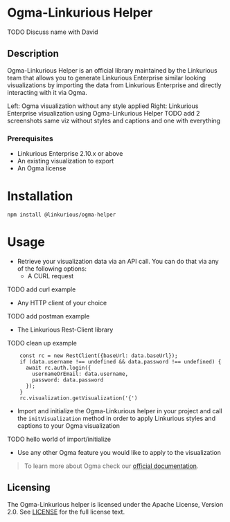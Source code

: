 # Ogma-Linkurious Helper 
TODO Discuss name with David

## Description
Ogma-Linkurious Helper is an official library maintained by the Linkurious team that allows you to generate Linkurious Enterprise similar looking visualizations by importing the data from Linkurious Enterprise and directly interacting with it via Ogma. 

Left: Ogma visualization without any style applied
Right: Linkurious Enterprise visualization using Ogma-Linkurious Helper
TODO add 2 screenshots same viz without styles and captions and one with everything

### Prerequisites
- Linkurious Enterprise 2.10.x or above
- An existing visualization to export 
- An Ogma license

# Installation

````npm install @linkurious/ogma-helper````

# Usage

- Retrieve your visualization data via an API call. You can do that via any of the following options:
  - A CURL request

TODO add curl example

  - Any HTTP client of your choice

TODO add postman example
        
  - The Linkurious Rest-Client library

TODO clean up example
```
    const rc = new RestClient({baseUrl: data.baseUrl});
    if (data.username !== undefined && data.password !== undefined) {
      await rc.auth.login({
        usernameOrEmail: data.username,
        password: data.password
      });
    }
    rc.visualization.getVisualization('{')
```
<!--
# TODO uncomment when plugins are officially documented
> If you are writing a Linkurious plugin, the Linkurious Rest-Client library will be already initialized.
-->

 - Import and initialize the Ogma-Linkurious helper in your project and call the `initVisualization` method in order to apply Linkurious styles and captions to your Ogma visualization 
   
TODO hello world of import/initialize

- Use any other Ogma feature you would like to apply to the visualization
  
> To learn more about Ogma check our [official documentation](https://doc.linkurio.us/ogma/latest/).
  
## Licensing
The Ogma-Linkurious helper is licensed under the Apache License, Version 2.0. See [LICENSE](/LICENSE) for the full license text.
